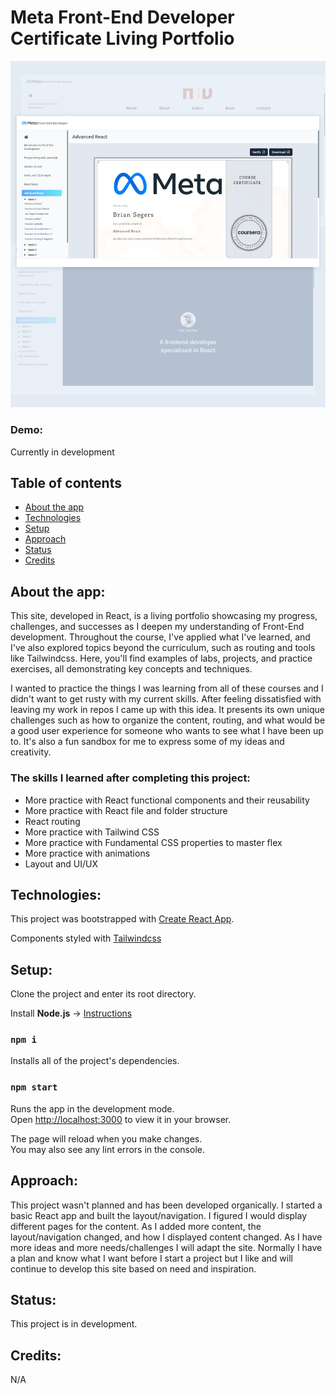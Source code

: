 # Meta Front-End Developer Certificate Living Portfolio 
![site image](https://github.com/briansegs/meta-front-end_react-app/blob/main/src/assets/project5.png)

### Demo:
Currently in development

## Table of contents
- [About the app](#about-the-app)
- [Technologies](#technologies)
- [Setup](#setup)
- [Approach](#approach)
- [Status](#status)
- [Credits](#credits)

## About the app:
This site, developed in React, is a living portfolio showcasing my progress, challenges, and successes as I deepen my understanding of Front-End development. Throughout the course, I've applied what I've learned, and I've also explored topics beyond the curriculum, such as routing and tools like Tailwindcss. Here, you'll find examples of labs, projects, and practice exercises, all demonstrating key concepts and techniques.

I wanted to practice the things I was learning from all of these courses and I didn't want to get rusty with my current skills. After feeling dissatisfied with leaving my work in repos I came up with this idea. It presents its own unique challenges such as how to organize the content, routing, and what would be a good user experience for someone who wants to see what I have been up to. It's also a fun sandbox for me to express some of my ideas and creativity.

### The skills I learned after completing this project:
- More practice with React functional components and their reusability
- More practice with React file and folder structure
- React routing
- More practice with Tailwind CSS
- More practice with Fundamental CSS properties to master flex
- More practice with animations
- Layout and UI/UX
  
## Technologies:
This project was bootstrapped with [Create React App](https://github.com/facebook/create-react-app).

Components styled with [Tailwindcss](https://tailwindcss.com/)

## Setup:
Clone the project and enter its root directory.

Install **Node.js** -> [Instructions](https://nodejs.org/en/learn/getting-started/how-to-install-nodejs)

### `npm i`
Installs all of the project's dependencies.

### `npm start`
Runs the app in the development mode.\
Open [http://localhost:3000](http://localhost:3000) to view it in your browser.

The page will reload when you make changes.\
You may also see any lint errors in the console.

## Approach: 
This project wasn't planned and has been developed organically. I started a basic React app and built the layout/navigation. I figured I would display different pages for the content. As I added more content, the layout/navigation changed, and how I displayed content changed. As I have more ideas and more needs/challenges I will adapt the site. Normally I have a plan and know what I want before I start a project but I like and will continue to develop this site based on need and inspiration. 

## Status:
This project is in development.

## Credits:
N/A
